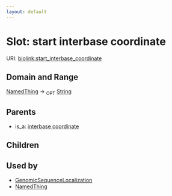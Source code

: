 ```yaml
---
layout: default
---
```



# Slot: start interbase coordinate




URI: [biolink:start_interbase_coordinate](https://w3id.org/biolink/vocab/start_interbase_coordinate)

## Domain and Range

[NamedThing](NamedThing.md) ->  <sub>OPT</sub> [String](String.md)

## Parents

 *  is_a: [interbase coordinate](interbase_coordinate.md)

## Children


## Used by

 * [GenomicSequenceLocalization](GenomicSequenceLocalization.md)
 * [NamedThing](NamedThing.md)
